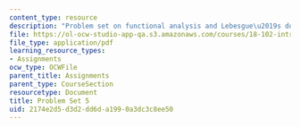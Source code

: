 ```yaml
---
content_type: resource
description: "Problem set on functional analysis and Lebesgue\u2019s dominated convergence."
file: https://ol-ocw-studio-app-qa.s3.amazonaws.com/courses/18-102-introduction-to-functional-analysis-spring-2009/2174e2d5d3d2dd6da1990a3dc3c8ee50_MIT18_102s09_pset05.pdf
file_type: application/pdf
learning_resource_types:
- Assignments
ocw_type: OCWFile
parent_title: Assignments
parent_type: CourseSection
resourcetype: Document
title: Problem Set 5
uid: 2174e2d5-d3d2-dd6d-a199-0a3dc3c8ee50
---
```

